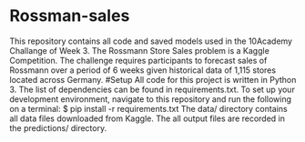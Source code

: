 # Rossman-sales
This repository contains all code and saved models used in the 10Academy Challange of Week 3.
The Rossmann Store Sales problem is a Kaggle Competition. The challenge requires participants to forecast sales of Rossmann over a period of 6 weeks given historical data of 1,115 stores located across Germany.
#Setup
All code for this project is written in Python 3. The list of dependencies can be found in requirements.txt. To set up your development environment, navigate to this repository and run the following on a terminal:
$ pip install -r requirements.txt
The data/ directory contains all data files downloaded from Kaggle. The all output files are recorded in the predictions/ directory.

